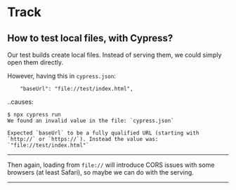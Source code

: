 # Track

## How to test local files, with Cypress?

Our test builds create local files. Instead of serving them, we could simply open them directly.

However, having this in `cypress.json`:

```
	"baseUrl": "file://test/index.html",
```

..causes:

```
$ npx cypress run
We found an invalid value in the file: `cypress.json`

Expected `baseUrl` to be a fully qualified URL (starting with `http://` or `https://`). Instead the value was: `"file://test/index.html"`
```

---

Then again, loading from `file://` will introduce CORS issues with some browsers (at least Safari), so maybe we can do with the serving.

---

